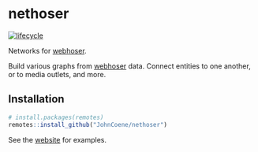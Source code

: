 # nethoser

[![lifecycle](https://img.shields.io/badge/lifecycle-experimental-orange.svg)](https://www.tidyverse.org/lifecycle/#experimental)

Networks for [webhoser](https://webhoser.john-coene.com/).

Build various graphs from [webhoser](https://webhoser.john-coene.com/) data. Connect entities to one another, or to media outlets, and more.

## Installation

``` r
# install.packages(remotes)
remotes::install_github("JohnCoene/nethoser")
```

See the [website](nethoser.john-coene.com) for examples.
